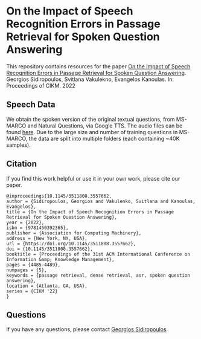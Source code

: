 # On the Impact of Speech Recognition Errors in Passage Retrieval for Spoken Question Answering

This repository contains resources for the paper [On the Impact of Speech Recognition Errors in Passage Retrieval for Spoken Question Answering](https://dl.acm.org/doi/abs/10.1145/3511808.3557662). Georgios Sidiropoulos, Svitlana Vakulekno, Evangelos Kanoulas. In: Proceedings of CIKM. 2022

## Speech Data
We obtain the spoken version of the original textual questions, from MS-MARCO and Natural Questions, via Google TTS. The audio files can be found [here](https://surfdrive.surf.nl/files/index.php/s/esYLF2TkfB0nEeB). Due to the large size and number of training questions in MS-MARCO, the data are split into multiple folders (each containing ~40K samples).

## Citation
If you find this work helpful or use it in your own work, please cite our paper. 
```
@inproceedings{10.1145/3511808.3557662,
author = {Sidiropoulos, Georgios and Vakulenko, Svitlana and Kanoulas, Evangelos},
title = {On the Impact of Speech Recognition Errors in Passage Retrieval for Spoken Question Answering},
year = {2022},
isbn = {9781450392365},
publisher = {Association for Computing Machinery},
address = {New York, NY, USA},
url = {https://doi.org/10.1145/3511808.3557662},
doi = {10.1145/3511808.3557662},
booktitle = {Proceedings of the 31st ACM International Conference on Information &amp; Knowledge Management},
pages = {4485–4489},
numpages = {5},
keywords = {passage retrieval, dense retrieval, asr, spoken question answering},
location = {Atlanta, GA, USA},
series = {CIKM '22}
}
```

## Questions
If you have any questions, please contact [Georgios Sidiropoulos](mailto:g.sidiropoulos@uva.nl).
